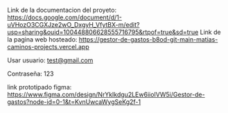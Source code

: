 Link  de la documentacion del proyeto:
https://docs.google.com/document/d/1-uVHozO3CGXJze2wO_DxgyH_VfytBX-m/edit?usp=sharing&ouid=100448806628555716795&rtpof=true&sd=true
Link de la pagina web hosteado: 
https://gestor-de-gastos-b8od-git-main-matias-caminos-projects.vercel.app

Usar usuario:
test@gmail.com

Contraseña:
123


link prototipado figma: https://www.figma.com/design/NrYkIkdgu2LEw6iioIVW5i/Gestor-de-gastos?node-id=0-1&t=KvnUwcaWygSeKg2f-1

